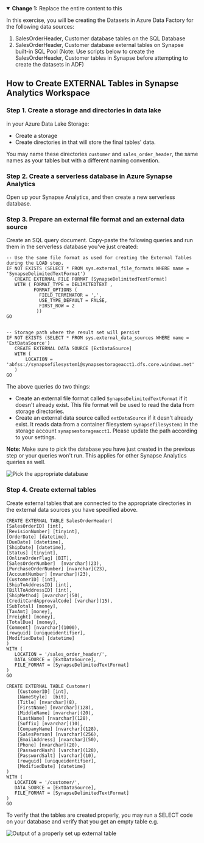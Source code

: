 <details open>

<summary><b>Change 1:</b> Replace the entire content to this</summary>

In this exercise, you will be creating the Datasets in Azure Data Factory for the following data sources:

1. SalesOrderHeader, Customer database tables on the SQL Database
2. SalesOrderHeader, Customer database external tables on Synapse built-in SQL Pool (Note: Use scripts below to create the SalesOrderHeader, Customer tables in Synapse before attempting to create the datasets in ADF)

## How to Create EXTERNAL Tables in Synapse Analytics Workspace

### Step 1. Create a storage and directories in data lake 

in your Azure Data Lake Storage:

- Create a storage 
- Create directories in that will store the final tables' data.

You may name these directories `customer` and `sales_order_header`, the same names as your tables but with a different naming convention.

### Step 2. Create a serverless database in Azure Synapse Analytics

Open up your Synapse Analytics, and then create a new serverless database.

### Step 3. Prepare an external file format and an external data source

Create an SQL query document. Copy-paste the following queries and run them in the serverless database you've just created:

```
-- Use the same file format as used for creating the External Tables during the LOAD step.
IF NOT EXISTS (SELECT * FROM sys.external_file_formats WHERE name = 'SynapseDelimitedTextFormat')
   CREATE EXTERNAL FILE FORMAT [SynapseDelimitedTextFormat]
   WITH ( FORMAT_TYPE = DELIMITEDTEXT ,
          FORMAT_OPTIONS (
            FIELD_TERMINATOR = ',',
            USE_TYPE_DEFAULT = FALSE,
            FIRST_ROW = 2
           ))
GO


-- Storage path where the result set will persist
IF NOT EXISTS (SELECT * FROM sys.external_data_sources WHERE name = 'ExtDataSource')
   CREATE EXTERNAL DATA SOURCE [ExtDataSource]
   WITH (
       LOCATION = 'abfss://synapsefilesystem1@synapsestorageacct1.dfs.core.windows.net'
   )
GO
```

The above queries do two things:

- Create an external file format called `SynapseDelimitedTextFormat` if it doesn't already exist. This file format will be used to read the data from storage directories.
- Create an external data source called `extDataSource` if it desn't already exist. It reads data from a container filesystem `synapsefilesystem1` in the storage account `synapsestorageacct1`. Please update the path according to your settings.

**Note:** Make sure to pick the database you have just created in the previous step or your queries won't run. This applies for other Synapse Analytics queries as well.

![Pick the appropriate database](usedb.png)

### Step 4. Create external tables

Create external tables that are connected to the appropriate directories in the external data sources you have specified above.

```
CREATE EXTERNAL TABLE SalesOrderHeader(
[SalesOrderID] [int],
[RevisionNumber] [tinyint],
[OrderDate] [datetime],
[DueDate] [datetime],
[ShipDate] [datetime],
[Status] [tinyint],
[OnlineOrderFlag] [BIT],
[SalesOrderNumber]  [nvarchar](23),
[PurchaseOrderNumber] [nvarchar](23),
[AccountNumber] [nvarchar](23),
[CustomerID] [int],
[ShipToAddressID] [int],
[BillToAddressID] [int],
[ShipMethod] [nvarchar](50),
[CreditCardApprovalCode] [varchar](15),
[SubTotal] [money],
[TaxAmt] [money],
[Freight] [money],
[TotalDue] [money],
[Comment] [nvarchar](1000),
[rowguid] [uniqueidentifier],
[ModifiedDate] [datetime]
)
WITH (
   LOCATION = '/sales_order_header/',
   DATA_SOURCE = [ExtDataSource],
   FILE_FORMAT = [SynapseDelimitedTextFormat]
)
GO

CREATE EXTERNAL TABLE Customer(
    [CustomerID] [int],
    [NameStyle]  [bit],
    [Title] [nvarchar](8),
    [FirstName] [nvarchar](128),
    [MiddleName] [nvarchar](20),
    [LastName] [nvarchar](128),
    [Suffix] [nvarchar](10),
    [CompanyName] [nvarchar](128),
    [SalesPerson] [nvarchar](256),
    [EmailAddress] [nvarchar](50),
    [Phone] [nvarchar](20),
    [PasswordHash] [varchar](128),
    [PasswordSalt] [varchar](10),
    [rowguid] [uniqueidentifier],
    [ModifiedDate] [datetime]
)
WITH (
   LOCATION = '/customer/',
   DATA_SOURCE = [ExtDataSource],
   FILE_FORMAT = [SynapseDelimitedTextFormat]
)
GO
```

To verify that the tables are created properly, you may run a SELECT code on your database and verify that you get an empty table e.g.

![Output of a properly set up external table](external-tables-correct.png)

</details>